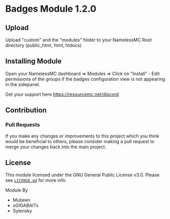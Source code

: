 # Badges Module 1.2.0

## Upload
Upload "custom" and the "modules" folder to your NamelessMC Root directory (public_html, html, htdocs)

## Installing Module
Open your NamelessMC dashboard => Modules => Click on "Install" - Edit permissions of the groups if the badges configuration view is not appearing in the sidepanel.


Get your support here https://resourcemc.net/discord


## Contribution
### Pull Requests
If you make any changes or improvements to this project which you think would be beneficial to others, please consider making a pull request to merge your changes back into the main project.

## License
This module licensed under the GNU General Public License v3.0. Please see  [`LICENSE.md`](https://github.com/GIGABAIT-Official/badges/blob/develop/LICENSE.md) for more info.


Module By
* Mubeen
* xGIGABAITx
* Sylensky
